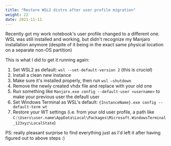 ```yaml
---
title: "Restore WSL2 distro after user profile migration"
weight: 22
date: 2021-11-11
---
```


Recently got my work notebook's user profile changed to a different one. WSL was still installed and working, but didn't recognize my Manjaro installation anymore (despite of it being in the exact same physical location on a separate non-OS partition)

This is what I did to get it running again:

1. Set WSL2 as default: `wsl --set-default-version 2` (this is _crucial_)
2. Install a clean new instance
3. Make sure it's installed properly, then run `wsl —shutdown`
4. Remove the newly created vhdx file and replace with your old one
5. Run something like `Manjaro.exe config --default-user <username>` to make your previous user the default user
6. Set Windows Terminal as WSL's default: `{InstanceName}.exe config --default-term wt`
7. Restore your WT settings (i.e. from your old user profile, a path like `C:\Users\user.name\AppData\Local\Packages\Microsoft.WindowsTerminal_123xyz\LocalState`)

PS: really pleasant surprise to find everything just as I'd left it after having figured out to above steps :)